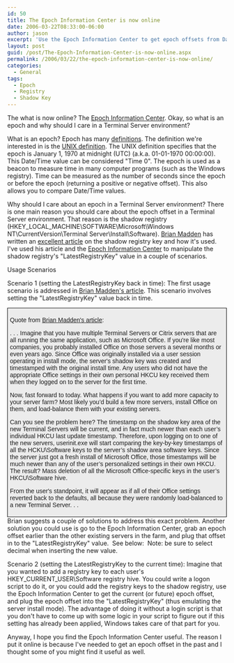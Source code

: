 ```yaml
---
id: 50
title: The Epoch Information Center is now online
date: 2006-03-22T08:33:00-06:00
author: jason
excerpt: 'Use the Epoch Information Center to get epoch offsets from Date/Time values, or get Date/Time values from an epoch offset.  This information is useful for things like manipulating the Terminal Server shadow registry.'
layout: post
guid: /post/The-Epoch-Information-Center-is-now-online.aspx
permalink: /2006/03/22/the-epoch-information-center-is-now-online/
categories:
  - General
tags:
  - Epoch
  - Registry
  - Shadow Key
---
```

The what is now online? The <a href="https://www.epochconverter.com/">Epoch Information Center</a>. Okay, so what is an epoch and why should I care in a Terminal Server environment?

<span class="heading">What is an epoch?</span>
Epoch has many <a href="http://dictionary.reference.com/search?q=epoch" target="_blank" rel="noopener">definitions</a>. The definition we're interested in is the <a href="http://en.wikipedia.org/wiki/Unix_epoch" target="_blank" rel="noopener">UNIX definition</a>. The UNIX definition specifies that the epoch is January 1, 1970 at midnight (UTC) (a.k.a. 01-01-1970 00:00:00). This Date/Time value can be considered "Time 0". The epoch is used as a beacon to measure time in many computer programs (such as the Windows registry). Time can be measured as the number of seconds since the epoch or before the epoch (returning a positive or negative offset). This also allows you to compare Date/Time values.

<span class="heading">Why should I care about an epoch in a Terminal Server environment?</span>
There is one main reason you should care about the epoch offset in a Terminal Server environment. That reason is the shadow registry (HKEY_LOCAL_MACHINE\SOFTWARE\Microsoft\Windows NT\CurrentVersion\Terminal Server\Install\Software). <a href="http://www.brianmadden.com" target="_blank" rel="noopener">Brian Madden</a> has written an <a href="http://www.brianmadden.com/content/content.asp?id=224" target="_blank" rel="noopener">excellent article</a> on the shadow registry key and how it's used. I've used his article and the <a href="https://www.epochconverter.com/">Epoch Information Center</a> to manipulate the shadow registry's "LatestRegistryKey" value in a couple of scenarios.

<span class="heading">Usage Scenarios</span>

<span class="heading">Scenario 1 (setting the LatestRegistryKey back in time):</span>
The first usage scenario is addressed in <a href="http://www.brianmadden.com/content/content.asp?id=224" target="_blank" rel="noopener">Brian Madden's article</a>. This scenario involves setting the "LatestRegistryKey" value back in time.
<div style="border: 1px solid #000; padding: 5px; background-color: #ececec; font-family: Arial, Sans-Serif;">

Quote from <a href="http://www.brianmadden.com/content/content.asp?id=224" target="_blank" rel="noopener">Brian Madden's article</a>:

. . . Imagine that you have multiple Terminal Servers or Citrix servers that are all running the same application, such as Microsoft Office. If you're like most companies, you probably installed Office on those servers a several months or even years ago. Since Office was originally installed via a user session operating in install mode, the server's shadow key was created and timestamped with the original install time. Any users who did not have the appropriate Office settings in their own personal HKCU key received them when they logged on to the server for the first time.

Now, fast forward to today. What happens if you want to add more capacity to your server farm? Most likely you’d build a few more servers, install Office on them, and load-balance them with your existing servers.

Can you see the problem here? The timestamp on the shadow key area of the new Terminal Servers will be current, and in fact much newer than each user’s individual HKCU last update timestamp. Therefore, upon logging on to one of the new servers, userinit.exe will start comparing the key-by-key timestamps of all the HCKU\Software keys to the server’s shadow area software keys. Since the server just got a fresh install of Microsoft Office, those timestamps will be much newer than any of the user’s personalized settings in their own HKCU. The result? Mass deletion of all the Microsoft Office-specific keys in the user’s HKCU\Software hive.

From the user's standpoint, it will appear as if all of their Office settings reverted back to the defaults, all because they were randomly load-balanced to a new Terminal Server. . .

</div>
Brian suggests a couple of solutions to address this exact problem. Another solution you could use is go to the Epoch Information Center, grab an epoch offset earlier than the other existing servers in the farm, and plug that offset in to the "LatestRegistryKey" value.  See below:

<img src="http://www.jasonconger.com/images/articleImages/EpochInformationCenter/LatestRegistryKey.gif" alt="" />
Note: be sure to select decimal when inserting the new value.

<span class="heading">Scenario 2 (setting the LatestRegistryKey to the current time):</span>
Imagine that you wanted to add a registry key to each user's HKEY_CURRENT_USER\Software registry hive. You could write a logon script to do it, or you could add the registry keys to the shadow registry, use the Epoch Information Center to get the current (or future) epoch offset, and plug the epoch offset into the "LatestRegistryKey" (thus emulating the server install mode). The advantage of doing it without a login script is that you don't have to come up with some logic in your script to figure out if this setting has already been applied, Windows takes care of that part for you.

Anyway, I hope you find the Epoch Information Center useful. The reason I put it online is because I've needed to get an epoch offset in the past and I thought some of you might find it useful as well.